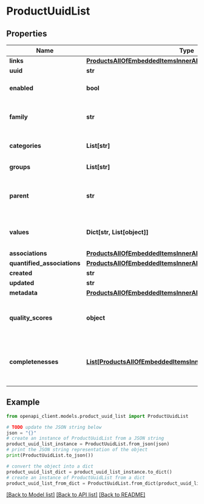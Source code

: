 # ProductUuidList


## Properties

Name | Type | Description | Notes
------------ | ------------- | ------------- | -------------
**links** | [**ProductsAllOfEmbeddedItemsInnerAllOfLinks**](ProductsAllOfEmbeddedItemsInnerAllOfLinks.md) |  | [optional] 
**uuid** | **str** | Product uuid | [optional] 
**enabled** | **bool** | Whether the product is enabled | [optional] [default to True]
**family** | **str** | &lt;a href&#x3D;&#39;api-reference.html#Family&#39;&gt;Family&lt;/a&gt; code from which the product inherits its attributes and attributes requirements. | [optional] [default to 'null']
**categories** | **List[str]** | Codes of the &lt;a href&#x3D;&#39;api-reference.html#Category&#39;&gt;categories&lt;/a&gt; in which the product is classified | [optional] 
**groups** | **List[str]** | Codes of the groups to which the product belong | [optional] 
**parent** | **str** | Code of the parent &lt;a href&#x3D;&#39;api-reference.html#Productmodel&#39;&gt;product model&lt;/a&gt; when the product is a variant (only available since the 2.0). This parent can be modified since the 2.3. | [optional] [default to 'null']
**values** | **Dict[str, List[object]]** | Product attributes values, see &lt;a href&#x3D;&#39;/concepts/products.html#focus-on-the-product-values&#39;&gt;Product values&lt;/a&gt; section for more details | [optional] 
**associations** | [**ProductsAllOfEmbeddedItemsInnerAllOfAssociations**](ProductsAllOfEmbeddedItemsInnerAllOfAssociations.md) |  | [optional] 
**quantified_associations** | [**ProductsAllOfEmbeddedItemsInnerAllOfQuantifiedAssociations**](ProductsAllOfEmbeddedItemsInnerAllOfQuantifiedAssociations.md) |  | [optional] 
**created** | **str** | Date of creation | [optional] 
**updated** | **str** | Date of the last update | [optional] 
**metadata** | [**ProductsAllOfEmbeddedItemsInnerAllOfMetadata**](ProductsAllOfEmbeddedItemsInnerAllOfMetadata.md) |  | [optional] 
**quality_scores** | **object** | Product quality scores for each channel/locale combination (only available since the 5.0 and when the \&quot;with_quality_scores\&quot; query parameter is set to \&quot;true\&quot;) | [optional] 
**completenesses** | [**List[ProductsAllOfEmbeddedItemsInnerAllOfCompletenessesInner]**](ProductsAllOfEmbeddedItemsInnerAllOfCompletenessesInner.md) | Product completenesses for each channel/locale combination (only available since the 7.0 version, and when the \&quot;with_completenesses\&quot; query parameter is set to \&quot;true\&quot;) | [optional] 

## Example

```python
from openapi_client.models.product_uuid_list import ProductUuidList

# TODO update the JSON string below
json = "{}"
# create an instance of ProductUuidList from a JSON string
product_uuid_list_instance = ProductUuidList.from_json(json)
# print the JSON string representation of the object
print(ProductUuidList.to_json())

# convert the object into a dict
product_uuid_list_dict = product_uuid_list_instance.to_dict()
# create an instance of ProductUuidList from a dict
product_uuid_list_from_dict = ProductUuidList.from_dict(product_uuid_list_dict)
```
[[Back to Model list]](../README.md#documentation-for-models) [[Back to API list]](../README.md#documentation-for-api-endpoints) [[Back to README]](../README.md)


